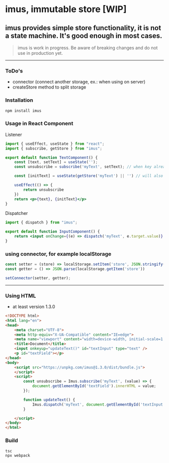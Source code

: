 # imus, immutable store [WIP]
## imus provides simple store functionality, it is not a state machine. It's good enough in most cases.
> imus is work in progress. Be aware of breaking changes and do not use in production yet.
<hr>

### ToDo's

- connector (connect another storage, ex.: when using on server)
- createStore method to split storage

### Installation
```sh
npm install imus
```

### Usage in React Component

Listener
```jsx
import { useEffect, useState } from "react";
import { subscribe, getStore } from "imus";

export default function TextComponent() {
    const [text, setText] = useState('');
    const unsubscribe = subscribe('myText', setText); // when key already exist, subscribe will call setText directly

    const [initText] = useState(getStore('myText') || '') // will also get the value, but wouldnt be updated

    useEffect(() => {
        return unsubscribe
    })
    return <p>{text}, {initText}</p>
}
```

Dispatcher
```jsx
import { dispatch } from "imus";

export default function InputComponent() {
    return <input onChange={(e) => dispatch('myText', e.target.value)} type="text"/>
}
```

### using connector, for example localStorage

```js
const setter = (store) => localStorage.setItem('store', JSON.stringify(store));
const getter = () => JSON.parse(localStorage.getItem('store'))

setConnector(setter, getter);
```

<hr>

### Using HTML
- at least version 1.3.0
```html
<!DOCTYPE html>
<html lang="en">
<head>
    <meta charset="UTF-8">
    <meta http-equiv="X-UA-Compatible" content="IE=edge">
    <meta name="viewport" content="width=device-width, initial-scale=1.0">
    <title>Document</title>
    <input onkeyup="updateText()" id="textInput" type="text" />
    <p id="textField"></p>
</head>
<body>
    <script src="https://unpkg.com/imus@1.3.0/dist/bundle.js">
    </script>
    <script>
        const unsubscribe = Imus.subscribe('myText', (value) => {
            document.getElementById('textField').innerHTML = value;
        });

        function updateText() {
            Imus.dispatch('myText', document.getElementById('textInput').value);
        }

    </script>
</body>
</html>
```


### Build
```
tsc
npx webpack
```